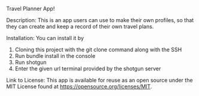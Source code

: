 Travel Planner App!

Description: This is an app users can use to make their own profiles, so that they can create and keep a record of their own travel plans.

Installation: You can install it by
1) Cloning this project with the git clone command along with the SSH
3) Run bundle install in the console
4) Run shotgun
5) Enter the given url terminal provided by the shotgun server

Link to License:
This app is available for reuse as an open source under the MIT License found at https://opensource.org/licenses/MIT.
